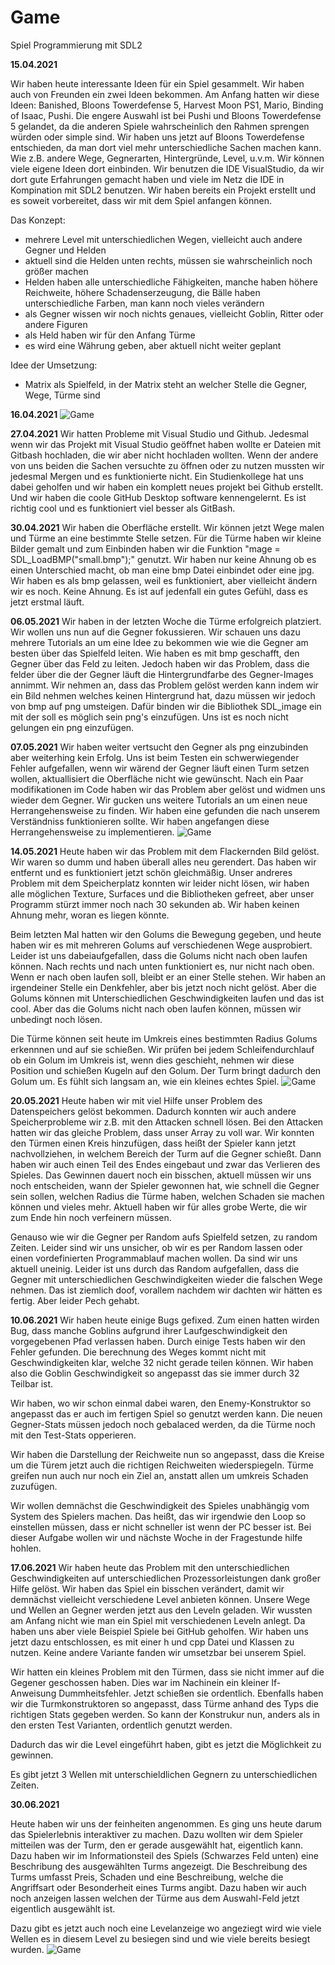 # Game

Spiel Programmierung mit SDL2

**15.04.2021**

Wir haben heute interessante Ideen für ein Spiel gesammelt.
Wir haben auch von Freunden ein zwei Ideen bekommen. 
Am Anfang hatten wir diese Ideen: Banished, Bloons Towerdefense 5, Harvest Moon PS1, Mario, Binding of Isaac, Pushi. 
Die engere Auswahl ist bei Pushi und Bloons Towerdefense 5 gelandet, da die anderen Spiele wahrscheinlich den Rahmen sprengen würden oder simple sind.
Wir haben uns jetzt auf Bloons Towerdefense entschieden, da man dort viel mehr unterschiedliche Sachen machen kann. Wie z.B. andere Wege, Gegnerarten, Hintergründe, Level, u.v.m. Wir können viele eigene Ideen dort einbinden.
Wir benutzen die IDE VisualStudio, da wir dort gute Erfahrungen gemacht haben und viele im Netz die IDE in Kompination mit SDL2 benutzen. Wir haben bereits ein Projekt erstellt und es soweit vorbereitet, dass wir mit dem Spiel anfangen können.


Das Konzept:

- mehrere Level mit unterschiedlichen Wegen, vielleicht auch andere Gegner und Helden
- aktuell sind die Helden unten rechts, müssen sie wahrscheinlich noch größer machen
- Helden haben alle unterschiedliche Fähigkeiten, manche haben höhere Reichweite, höhere Schadenserzeugung, die Bälle haben unterschiedliche Farben, man kann noch vieles verändern
- als Gegner wissen wir noch nichts genaues, vielleicht Goblin, Ritter oder andere Figuren
- als Held haben wir für den Anfang Türme
- es wird eine Währung geben, aber aktuell nicht weiter geplant

Idee der Umsetzung:
- Matrix als Spielfeld, in der Matrix steht an welcher Stelle die Gegner, Wege, Türme sind


**16.04.2021**
![Game](gitter1.png)


**27.04.2021**
Wir hatten Probleme mit Visual Studio und Github. Jedesmal wenn wir das Projekt mit Visual Studio geöffnet haben wollte er Dateien mit Gitbash hochladen, die wir aber nicht hochladen wollten. Wenn der andere von uns beiden die Sachen versuchte zu öffnen oder zu nutzen mussten wir jedesmal Mergen und es funktionierte nicht. 
Ein Studienkollege hat uns dabei geholfen und wir haben ein komplett neues projekt bei Github erstellt. Und wir haben die coole GitHub Desktop software kennengelernt. Es ist richtig cool und es funktioniert viel besser als GitBash.

**30.04.2021**
Wir haben die Oberfläche erstellt. Wir können jetzt Wege malen und Türme an eine bestimmte Stelle setzen. Für die Türme haben wir kleine Bilder gemalt und zum Einbinden haben wir die Funktion "mage = SDL_LoadBMP("small.bmp");" genutzt. Wir haben nur keine Ahnung ob es einen Unterschied macht, ob man eine bmp Datei einbindet oder eine jpg. Wir haben es als bmp gelassen, weil es funktioniert, aber vielleicht ändern wir es noch. Keine Ahnung. Es ist auf jedenfall ein gutes Gefühl, dass es jetzt erstmal läuft.

**06.05.2021**
Wir haben in der letzten Woche die Türme erfolgreich platziert. Wir wollen uns nun auf die Gegner fokussieren.
Wir schauen uns dazu mehrere Tutorials an um eine Idee zu bekommen wie wie die Gegner am besten über das Spielfeld leiten.
Wie haben es mit bmp geschafft, den Gegner über das Feld zu leiten. Jedoch haben wir das Problem, dass die felder über die der Gegner läuft die Hintergrundfarbe des Gegner-Images annimmt. 
Wir nehmen an, dass das Problem gelöst werden kann indem wir ein Bild nehmen welches keinen Hintergrund hat, dazu müssen wir jedoch von bmp auf png umsteigen.
Dafür binden wir die Bibliothek SDL_image ein mit der soll es möglich sein png's einzufügen.
Uns ist es noch nicht gelungen ein png einzufügen.

**07.05.2021**
Wir haben weiter vertsucht den Gegner als png einzubinden aber weiterhing kein Erfolg.
Uns ist beim Testen ein schwerwiegender Fehler aufgefallen, wenn wir wärend der Gegner läuft einen Turm setzen wollen, aktuallisiert die Oberfläche nicht wie gewünscht.
Nach ein Paar modifikationen im Code haben wir das Problem aber gelöst und widmen uns wieder dem Gegner.
Wir gucken uns weitere Tutorials an um einen neue Herrangehensweise zu finden. Wir haben eine gefunden die nach unserem Verständniss funktionieren sollte.
Wir haben angefangen diese Herrangehensweise zu implementieren.
![Game](Unbenannt.JPG)

**14.05.2021**
Heute haben wir das Problem mit dem Flackernden Bild gelöst. Wir waren so dumm und haben überall alles neu gerendert. Das haben wir entfernt und es funktioniert jetzt schön gleichmäßig. Unser andreres Problem mit dem Speicherplatz konnten wir leider nicht lösen, wir haben alle möglichen Texture, Surfaces und die Bibliotheken gefreet, aber unser Programm stürzt immer noch nach 30 sekunden ab. Wir haben keinen Ahnung mehr, woran es liegen könnte. 

Beim letzten Mal hatten wir den Golums die Bewegung gegeben, und heute haben wir es mit mehreren Golums auf verschiedenen Wege ausprobiert. Leider ist uns dabeiaufgefallen, dass die Golums nicht nach oben laufen können. Nach rechts und nach unten funktioniert es, nur nicht nach oben. Wenn er nach oben laufen soll, bleibt er an einer Stelle stehen. Wir haben an irgendeiner Stelle ein Denkfehler, aber bis jetzt noch nicht gelöst. Aber die Golums können mit Unterschiedlichen Geschwindigkeiten laufen und das ist cool. Aber das die Golums nicht nach oben laufen können, müssen wir unbedingt noch lösen.

Die Türme können seit heute im Umkreis eines bestimmten Radius  Golums erkennnen und auf sie schießen. Wir prüfen bei jedem Schleifendurchlauf ob ein Golum im Umkreis ist, wenn dies geschieht, nehmen wir diese Position und schießen Kugeln auf den Golum. Der Turm bringt dadurch den Golum um.  Es fühlt sich langsam an, wie ein kleines echtes Spiel.
![Game](TuermeSchießen.JPG)


**20.05.2021**
Heute haben wir mit viel Hilfe unser Problem des Datenspeichers gelöst bekommen. 
Dadurch konnten wir auch andere Speicherprobleme wir z.B. mit den Attacken schnell lösen. Bei den Attacken hatten wir das gleiche Problem, dass unser Array zu voll war. 
Wir konnten den Türmen einen Kreis hinzufügen, dass heißt der Spieler kann jetzt nachvollziehen, in welchem Bereich der Turm auf die Gegner schießt. Dann haben wir auch einen Teil des Endes eingebaut und zwar das Verlieren des Spieles. Das Gewinnen dauert noch ein bisschen, aktuell müssen wir uns noch entscheiden, wann der Spieler gewonnen hat, wie schnell die Gegner sein sollen, welchen Radius die Türme haben, welchen Schaden sie machen können und vieles mehr. Aktuell haben wir für alles grobe Werte, die wir zum Ende hin noch verfeinern müssen. 

Genauso wie wir die Gegner per Random aufs Spielfeld setzen, zu random Zeiten. Leider sind wir uns unsicher, ob wir es per Random lassen oder einen vordefinierten Programmablauf machen wollen. Da sind wir uns aktuell uneinig. Leider ist uns durch das Random aufgefallen, dass die Gegner mit unterschiedlichen Geschwindigkeiten wieder die falschen Wege nehmen. Das ist ziemlich doof, vorallem nachdem wir dachten wir hätten es fertig. Aber leider Pech gehabt.


**10.06.2021**
Wir haben heute einige Bugs gefixed. Zum einen hatten wirden Bug, dass manche Goblins aufgrund ihrer Laufgeschwindigkeit den vorgegebenen Pfad verlassen haben. Durch einige Tests haben wir den Fehler gefunden. Die berechnung des Weges kommt nicht mit Geschwindigkeiten klar, welche 32 nicht gerade teilen können. Wir haben also die Goblin Geschwindigkeit so angepasst das sie immer durch 32 Teilbar ist.

Wir haben, wo wir schon einmal dabei waren, den Enemy-Konstruktor so angepasst das er auch im fertigen Spiel so genutzt werden kann. Die neuen Gegner-Stats müssen jedoch noch gebalaced werden, da die Türme noch mit den Test-Stats opperieren.

Wir haben die Darstellung der Reichweite nun so angepasst, dass die Kreise um die Türem jetzt auch die richtigen Reichweiten wiederspiegeln. Türme greifen nun auch nur noch ein Ziel an, anstatt allen um umkreis Schaden zuzufügen.

Wir wollen demnächst die Geschwindigkeit des Spieles unabhängig vom System des Spielers machen. Das heißt, das wir irgendwie den Loop so einstellen müssen, dass er nicht schneller ist wenn der PC besser ist. Bei dieser Aufgabe wollen wir und nächste Woche in der Fragestunde hilfe hohlen.

**17.06.2021**
Wir haben heute das Problem mit den unterschiedlichen Geschwindigkeiten auf unterschiedlichen Prozessorleistungen dank großer Hilfe gelöst. Wir haben das Spiel ein bisschen verändert, damit wir demnächst vielleicht verschiedene Level anbieten können. Unsere Wege und Wellen an Gegner werden jetzt aus den Leveln geladen. Wir wussten am Anfang nicht wie man ein Spiel mit verschiedenen Leveln anlegt. Da haben uns aber viele Beispiel Spiele bei GitHub geholfen. Wir haben uns jetzt dazu entschlossen, es mit einer h und cpp Datei und Klassen zu nutzen. Keine andere Variante fanden wir umsetzbar bei unserem Spiel. 

Wir hatten ein kleines Problem mit den Türmen, dass sie nicht immer auf die Gegener geschossen haben. Dies war im Nachinein ein kleiner If-Anweisung Dummheitsfehler. Jetzt schießen sie ordentlich. Ebenfalls haben wir die Turmkonstruktoren so angepasst, dass Türme anhand des Typs die richtigen Stats gegeben werden. So kann der Konstrukur nun, anders als in den ersten Test Varianten, ordentlich genutzt werden.

Dadurch das wir die Level eingeführt haben, gibt es jetzt die Möglichkeit zu gewinnen.

Es gibt jetzt 3 Wellen mit unterschieldlichen Gegnern zu unterschiedlichen Zeiten. 

**30.06.2021**

Heute haben wir uns der feinheiten angenommen. Es ging uns heute darum das Spielerlebnis interaktiver zu machen. Dazu wollten wir dem Spieler mitteilen was der Turm, den er gerade ausgewählt hat, eigentlich kann. Dazu haben wir im Informationsteil des Spiels (Schwarzes Feld unten) eine Beschribung des ausgewählten Turms angezeigt. Die Beschreibung des Turms umfasst Preis, Schaden und eine Beschreibung, welche die Angriffsart oder Besonderheit eines Turms angibt. Dazu haben wir auch noch anzeigen lassen welchen der Türme aus dem Auswahl-Feld jetzt eigentlich ausgewählt ist.

Dazu gibt es jetzt auch noch eine Levelanzeige wo angeziegt wird wie viele Wellen es in diesem Level zu besiegen sind und wie viele bereits besiegt wurden.
![Game](NeueFunktionen.JPG)
